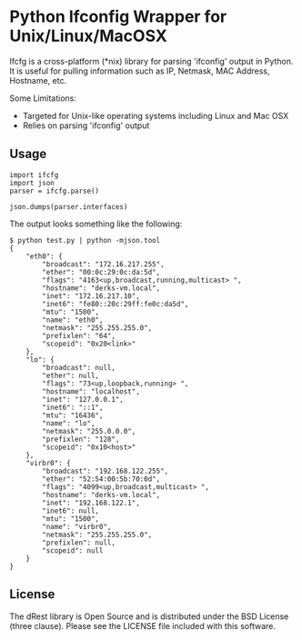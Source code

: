 Python Ifconfig Wrapper for Unix/Linux/MacOSX
=============================================================================

Ifcfg is a cross-platform (*nix) library for parsing 'ifconfig' output in
Python.  It is useful for pulling information such as IP, Netmask, MAC Address, 
Hostname, etc.

Some Limitations:

 * Targeted for Unix-like operating systems including Linux and Mac OSX
 * Relies on parsing 'ifconfig' output
    
    
Usage
-----

    import ifcfg
    import json
    parser = ifcfg.parse()
    
    json.dumps(parser.interfaces)


The output looks something like the following:

    $ python test.py | python -mjson.tool
    {
        "eth0": {
            "broadcast": "172.16.217.255", 
            "ether": "00:0c:29:0c:da:5d", 
            "flags": "4163<up,broadcast,running,multicast> ", 
            "hostname": "derks-vm.local", 
            "inet": "172.16.217.10", 
            "inet6": "fe80::20c:29ff:fe0c:da5d", 
            "mtu": "1500", 
            "name": "eth0", 
            "netmask": "255.255.255.0", 
            "prefixlen": "64", 
            "scopeid": "0x20<link>"
        }, 
        "lo": {
            "broadcast": null, 
            "ether": null, 
            "flags": "73<up,loopback,running> ", 
            "hostname": "localhost", 
            "inet": "127.0.0.1", 
            "inet6": "::1", 
            "mtu": "16436", 
            "name": "lo", 
            "netmask": "255.0.0.0", 
            "prefixlen": "128", 
            "scopeid": "0x10<host>"
        }, 
        "virbr0": {
            "broadcast": "192.168.122.255", 
            "ether": "52:54:00:5b:70:0d", 
            "flags": "4099<up,broadcast,multicast> ", 
            "hostname": "derks-vm.local", 
            "inet": "192.168.122.1", 
            "inet6": null, 
            "mtu": "1500", 
            "name": "virbr0", 
            "netmask": "255.255.255.0", 
            "prefixlen": null, 
            "scopeid": null
        }
    }
License
-------

The dRest library is Open Source and is distributed under the BSD License 
(three clause).  Please see the LICENSE file included with this software.  